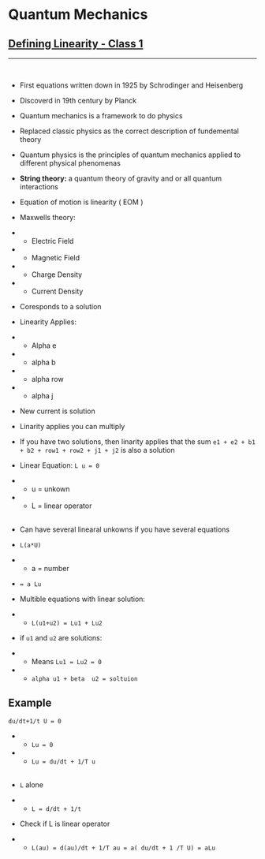
# Quantum Mechanics 
## [Defining Linearity - Class 1](https://youtu.be/jANZxzetPaQ)
<hr><br>

- First equations written down in 1925 by Schrodinger and Heisenberg

- Discoverd in 19th century by Planck

- Quantum mechanics is a framework to do physics

- Replaced classic physics as the correct description of fundemental theory

- Quantum physics is the principles of quantum mechanics applied to different physical phenomenas

- **String theory:** a quantum theory of gravity and or all quantum interactions 

- Equation of motion is linearity ( EOM )

- Maxwells theory:
- - Electric Field 
- - Magnetic Field
- - Charge Density 
- - Current Density 

- Coresponds to a solution 

- Linearity Applies:
- - Alpha e
- - alpha b 
- - alpha row 
- - alpha j 
- New current is solution 
 
- Linarity applies you can multiply

- If you have two solutions, then linarity applies that the sum ```e1 + e2 + b1 + b2 + row1 + row2 + j1 + j2``` is also a solution 

- Linear Equation: `L u = 0`
- - u = unkown
- - L = linear operator
<br><br>
- Can have several linearal unkowns if you have several equations 
 
- `L(a*U)`
- - a = number
- `= a Lu`

- Multible equations with linear solution:
- - `L(u1+u2) = Lu1 + Lu2`

- if `u1` and `u2` are solutions: 
- - Means `Lu1 = Lu2 = 0`
- - `alpha u1 + beta  u2 = soltuion`

## Example

`du/dt+1/t U = 0`
- - `Lu = 0`
- - `Lu = du/dt + 1/T u`
<br><br>
- `L` alone
- - `L = d/dt + 1/t`

- Check if L is linear operator 
- - `L(au) = d(au)/dt + 1/T au = a( du/dt + 1
/T U) = aLu`

